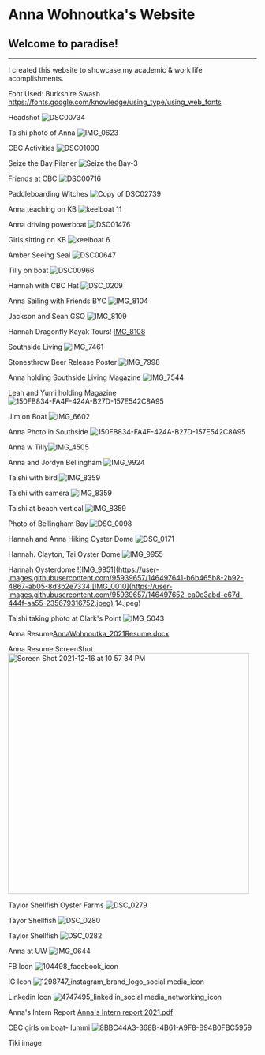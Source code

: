# Anna Wohnoutka's Website
## Welcome to paradise!

***
I created this website to showcase my academic & work life acomplishments.

Font Used: Burkshire Swash
https://fonts.google.com/knowledge/using_type/using_web_fonts

Headshot
![DSC00734](https://user-images.githubusercontent.com/95939657/145753004-09c407e1-9317-4509-bcdd-6c2527b13b5d.jpg)

Taishi photo of Anna
![IMG_0623](https://user-images.githubusercontent.com/95939657/145754503-e9c5ba95-0766-46ea-bc63-f35872d069f6.JPG)

CBC Activities
![DSC01000](https://user-images.githubusercontent.com/95939657/145753626-17ce940f-a47a-40c2-a413-6c82f144a7c7.jpg)

Seize the Bay Pilsner
![Seize the Bay-3](https://user-images.githubusercontent.com/95939657/145753662-c01ace67-1d26-4934-9ab2-e9143142db8b.jpg)

Friends at CBC
![DSC00716](https://user-images.githubusercontent.com/95939657/145753723-daf8428b-701f-473e-a518-7b29a30f1643.jpg)

Paddleboarding Witches
![Copy of DSC02739](https://user-images.githubusercontent.com/95939657/145753783-90c8b889-4adc-4429-879e-289f7f95a697.jpg)

Anna teaching on KB
![keelboat 11](https://user-images.githubusercontent.com/95939657/145753894-e4fb3bf5-ec8c-49fc-90aa-5ef8d532b912.jpeg)

Anna driving powerboat
![DSC01476](https://user-images.githubusercontent.com/95939657/145753950-da1d03a8-5feb-4fce-b08a-235631cbf9cd.jpg)

Girls sitting on KB
![keelboat 6](https://user-images.githubusercontent.com/95939657/145754084-8aea844d-9639-4d3b-8398-385021060a36.jpg)

Amber Seeing Seal
![DSC00647](https://user-images.githubusercontent.com/95939657/145754162-e149dc80-7a14-4753-9d37-b7da4698b178.jpg)

Tilly on boat
![DSC00966](https://user-images.githubusercontent.com/95939657/145754467-06523404-14fe-468e-afb3-c867895e21ad.jpg)

Hannah with CBC Hat
![DSC_0209](https://user-images.githubusercontent.com/95939657/145755029-316dbe11-3b97-430d-b532-dce0946ef687.jpeg)

Anna Sailing with Friends BYC
![IMG_8104](https://user-images.githubusercontent.com/95939657/145889249-fcb8d26d-108b-483c-92cd-21c98386ff4b.JPEG)

Jackson and Sean GSO
![IMG_8109](https://user-images.githubusercontent.com/95939657/145889286-b1a3c7cb-10ca-4a0e-9707-aaa01906b999.jpeg)

Hannah Dragonfly Kayak Tours!
[IMG_8108](https://user-images.githubusercontent.com/95939657/145889338-9076c272-1a39-4c6c-b54e-8bb085800a8a.jpeg)

Southside Living
![IMG_7461](https://user-images.githubusercontent.com/95939657/145889416-f81be51d-51c0-4872-b107-2ae5d0c58e51.jpeg)

Stonesthrow Beer Release Poster
![IMG_7998](https://user-images.githubusercontent.com/95939657/145889580-63824735-e638-43d7-a27f-3be5744725ee.jpeg)



Anna holding Southside Living Magazine
![IMG_7544](https://user-images.githubusercontent.com/95939657/145889431-4ed245ef-10f9-4bcf-acfb-510a4965f5a2.jpeg)

Leah and Yumi holding Magazine
![150FB834-FA4F-424A-B27D-157E542C8A95](https://user-images.githubusercontent.com/95939657/145889702-a1b222d5-3539-46b6-95aa-03b4bd21aa9b.JPG)

Jim on Boat
![IMG_6602](https://user-images.githubusercontent.com/95939657/145889758-c84ce3ea-1e7d-4ca7-8f5d-47786a686ea6.jpeg)

Anna Photo in Southside
![150FB834-FA4F-424A-B27D-157E542C8A95](https://user-images.githubusercontent.com/95939657/145892014-2edf8e6b-00dd-431b-b842-56ae2332e4ce.JPG)

Anna w Tilly![IMG_4505](https://user-images.githubusercontent.com/95939657/145892158-f852a220-1353-4e4a-92dd-dd010791df6b.jpeg)

Anna and Jordyn Bellingham
![IMG_9924](https://user-images.githubusercontent.com/95939657/145893450-358ae6ba-9d42-4e8b-a4df-a48a142b30b8.JPG)

Taishi with bird
![IMG_8359](https://user-images.githubusercontent.com/95939657/145893527-27bee730-0a54-4fdd-a750-8569bdab57c2.JPEG)

Taishi with camera
![IMG_8359](https://user-images.githubusercontent.com/95939657/145893564-0169b649-ee5a-4150-9ce7-3b387e7f0a2d.JPEG)

Taishi at beach vertical
![IMG_8359](https://user-images.githubusercontent.com/95939657/145893602-a2b034b4-8366-4b7a-959b-f30065364757.JPEG)


Photo of Bellingham Bay 
![DSC_0098](https://user-images.githubusercontent.com/95939657/146497356-dd1c5312-cf90-46d5-8efc-6b5cb25cceed.jpeg)

Hannah and Anna Hiking Oyster Dome
![DSC_0171](https://user-images.githubusercontent.com/95939657/146497446-3530eee9-82f1-4d0f-bc5c-a8eb099b41c0.jpeg)

Hannah. Clayton, Tai Oyster Dome
![IMG_9955](https://user-images.githubusercontent.com/95939657/146497612-7c7957a4-756d-476d-97b8-014db25d2279.jpeg)

Hannah Oysterdome
![IMG_9951](https://user-images.githubusercontent.com/95939657/146497641-b6b465b8-2b92-4867-ab05-8d3b2e7334![IMG_0010](https://user-images.githubusercontent.com/95939657/146497652-ca0e3abd-e67d-444f-aa55-235679316752.jpeg)
14.jpeg)

Taishi taking photo at Clark's Point
![IMG_5043](https://user-images.githubusercontent.com/95939657/146497660-679e148d-ff16-4e09-9171-27474f9c6ce2.jpeg)


Anna Resume[AnnaWohnoutka_2021Resume.docx](https://github.com/annawohnoutka/annawohnoutka.github.io/files/7732580/AnnaWohnoutka_2021Resume.docx)

Anna Resume ScreenShot
<img width="488" alt="Screen Shot 2021-12-16 at 10 57 34 PM" src="https://user-images.githubusercontent.com/95939657/146502709-35d03876-a4c6-4546-b97e-23c7ae49c25b.png">

Taylor Shellfish Oyster Farms
![DSC_0279](https://user-images.githubusercontent.com/95939657/146653924-fd09845c-6696-4074-a04f-bbbd5e2aa3d2.jpeg)

Tayor Shellfish 
![DSC_0280](https://user-images.githubusercontent.com/95939657/146653927-a20d41d9-01ec-4ce1-86b4-fae603926bb0.jpeg)

Taylor Shellfish
![DSC_0282](https://user-images.githubusercontent.com/95939657/146653931-995e3ad7-f066-4284-8194-995074659862.jpeg)

Anna at UW
![IMG_0644](https://user-images.githubusercontent.com/95939657/146653932-76867c36-2fae-4535-a934-146236886183.JPG)

FB Icon
![104498_facebook_icon](https://user-images.githubusercontent.com/95939657/146655502-4562f8b2-c936-4181-8255-1ff536907f75.png)


IG Icon
![1298747_instagram_brand_logo_social media_icon](https://user-images.githubusercontent.com/95939657/146655506-8bd1de5e-f3be-4367-89d8-40a88d9fd2a2.png)


Linkedin Icon
![4747495_linked in_social media_networking_icon](https://user-images.githubusercontent.com/95939657/146655504-c5e7d23c-36e8-41a0-86d7-362fb6763612.png)

Anna's Intern Report
[Anna's Intern report 2021.pdf](https://github.com/annawohnoutka/annawohnoutka.github.io/files/7759852/Anna.s.Intern.report.2021.pdf)

CBC girls on boat- lummi
![8BBC44A3-368B-4B61-A9F8-B94B0FBC5959](https://user-images.githubusercontent.com/95939657/148304032-370652da-fd66-460a-8a40-df8f7ccbc0f6.jpeg)

Tiki image

